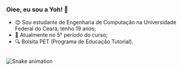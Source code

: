 ### Oiee, eu sou a Yoh! 👋

- 😊 Sou estudante de Engenharia de Computação na Universidade Federal do Ceará, tenho 19 anos;
- 📖 Atualmente no 5° período do curso;
- 🔍 Bolsita PET (Programa de Educação Tutorial).

##

  ![Snake animation](https://github.com/yohannemoreira/yohannemoreira/blob/output/github-contribution-grid-snake.svg)
